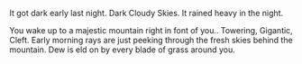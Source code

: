 It got dark early last night.
Dark Cloudy Skies.
It rained heavy in the night.

You wake up to a majestic mountain right in font of you.. Towering, Gigantic, Cleft.
Early morning rays are just peeking through the fresh skies behind the mountain.
Dew is eld on by every blade of grass around you.
